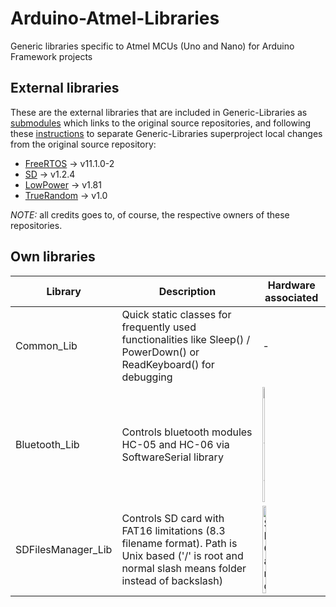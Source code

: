 # Arduino-Atmel-Libraries
Generic libraries specific to Atmel MCUs (Uno and Nano) for Arduino Framework projects 

## External libraries
These are the external libraries that are included in Generic-Libraries as [submodules](https://git-scm.com/book/en/v2/Git-Tools-Submodules) which links to the original source repositories, and following these [instructions](https://stackoverflow.com/questions/10856138/make-change-to-a-git-submodule-and-keep-the-changes?utm_medium=organic&utm_source=google_rich_qa&utm_campaign=google_rich_qa) to separate Generic-Libraries superproject local changes from the original source repository:
- [FreeRTOS](https://github.com/feilipu/Arduino_FreeRTOS_Library)   -> v11.1.0-2
- [SD](https://github.com/arduino-libraries/SD)                     -> v1.2.4
- [LowPower](https://github.com/rocketscream/Low-Power)             -> v1.81
- [TrueRandom](https://github.com/sirleech/TrueRandom)              -> v1.0

*NOTE:* all credits goes to, of course, the respective owners of these repositories.

## Own libraries
| Library | Description | Hardware associated |
| ------- | ----------- | ------------------- |
| Common_Lib | Quick static classes for frequently used functionalities like Sleep() / PowerDown() or ReadKeyboard() for debugging | - |
| Bluetooth_Lib | Controls bluetooth modules HC-05 and HC-06 via SoftwareSerial library | <img src="https://i2.wp.com/www.martyncurrey.com/wp-content/uploads/2015/08/HC-05-FC-114-HC-06-FC-114_1200-584x400.jpg" width="20%" alt="Bluetooth"> |
| SDFilesManager_Lib | Controls SD card with FAT16 limitations (8.3 filename format). Path is Unix based ('/' is root and normal slash means folder instead of backslash) | <img src="https://ae01.alicdn.com/kf/HTB1whIjXs_vK1RkSmRyq6xwupXaD/Micro-SD-Storage-Board-TF-Card-Module-Slot-Socket-Memory-Shield-Module-SPI-for-Arduino-Micro.jpg" width="25%" alt="SD Card"> |